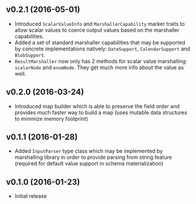 ## v0.2.1 (2016-05-01)

* Introduced `ScalarValueInfo` and `MarshallerCapability` marker traits to allow scalar values to coerce output values based on the marshaller capabilities.
* Added a set of standard marshaller capabilities that may be supported by concrete implementations natively: `DateSupport`, `CalendarSupport` and `BlobSupport`.   
* `ResultMarshaller` now only has 2 methods for scalar value marshalling: `scalarNode` and `enumNode`. They get much more info about the value as well.

## v0.2.0 (2016-03-24)

* Introduced map builder which is able to preserve the field order and provides much faster way to build a 
  map (uses mutable data structures to minimize memory footprint)

## v0.1.1 (2016-01-28)

* Added `InputParser` type class which may be implemented by marshalling library in order to provide parsing from string feature 
  (required for default value support in schema materialization)

## v0.1.0 (2016-01-23)

* Initial release 